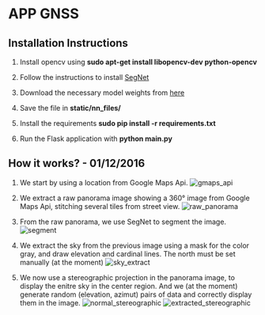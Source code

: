 # APP GNSS

## Installation Instructions

1. Install opencv using **sudo apt-get install libopencv-dev python-opencv**

2. Follow the instructions to install [SegNet](https://github.com/alexgkendall/caffe-segnet)

3. Download the necessary model weights from [here](http://mi.eng.cam.ac.uk/%7Eagk34/resources/SegNet/segnet_weights_driving_webdemo.caffemodel)

4. Save the file in **static/nn_files/**

5. Install the requirements **sudo pip install -r requirements.txt**

6. Run the Flask application with **python main.py**


## How it works? - 01/12/2016

1. We start by using a location from Google Maps Api.
![gmaps_api](https://raw.githubusercontent.com/sandiego206/app_gnss/master/static/images/readme_images/gmaps_api.jpg)

2. We extract a raw panorama image showing a 360° image from Google Maps Api, stitching several tiles from street view.
![raw_panorama](https://raw.githubusercontent.com/sandiego206/app_gnss/master/static/images/readme_images/pano.jpg)

3. From the raw panorama, we use SegNet to segment the image.
![segment](https://raw.githubusercontent.com/sandiego206/app_gnss/master/static/images/readme_images/segmented.jpg)

4. We extract the sky from the previous image using a mask for the color gray, and draw elevation and cardinal lines.
   The north must be set manually (at the moment)
![sky_extract]()

5. We now use a stereographic projection in the panorama image, to display the enitre sky in the center region.
   And we (at the moment) generate random (elevation, azimut) pairs of data and correctly display them in the image.
![normal_stereographic]()
![extracted_stereographic]()




